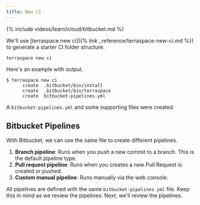 ```yaml
---
title: New CI
---
```


{% include videos/learn/cloud/bitbucket.md %}

We'll use [terraspace new ci]({% link _reference/terraspace-new-ci.md %}) to generate a starter CI folder structure.

    terraspace new ci

Here's an example with output.

    $ terraspace new ci
          create  .bitbucket/bin/install
          create  .bitbucket/bin/terraspace
          create  bitbucket-pipelines.yml

A `bitbucket-pipelines.yml` and some supporting files were created.

## Bitbucket Pipelines

With Bitbucket, we can use the same file to create different pipelines.

1. **Branch pipeline**: Runs when you push a new commit to a branch. This is the default pipeline type.
2. **Pull request pipeline**: Runs when you creates a new Pull Request is created or pushed.
3. **Custom manual pipeline**: Runs manually via the web console.

All pipelines are defined with the same `bitbucket-pipelines.yml` file. Keep this in mind as we review the pipelines. Next, we'll review the pipelines.
